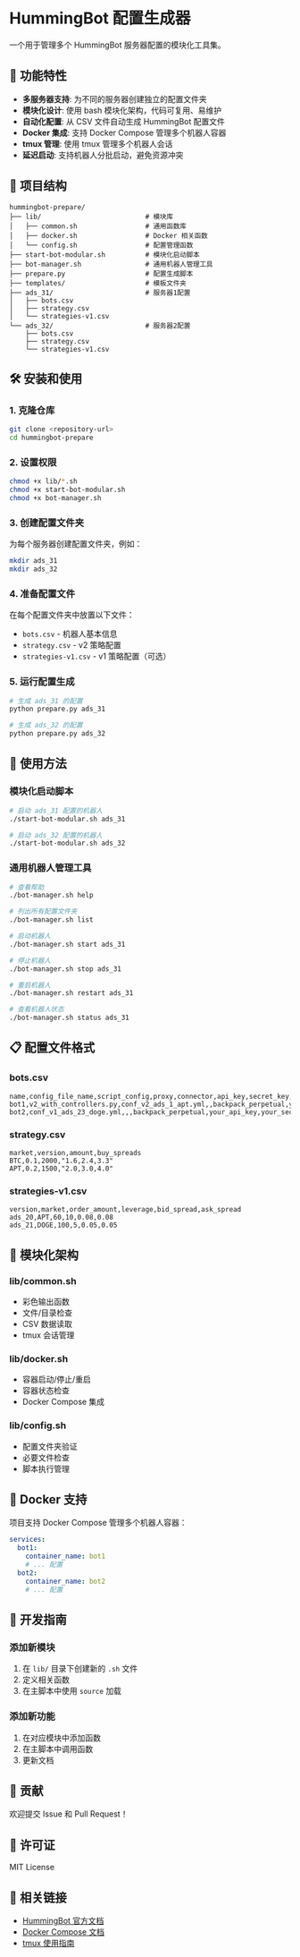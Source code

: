 # HummingBot 配置生成器

一个用于管理多个 HummingBot 服务器配置的模块化工具集。

## 🚀 功能特性

- **多服务器支持**: 为不同的服务器创建独立的配置文件夹
- **模块化设计**: 使用 bash 模块化架构，代码可复用、易维护
- **自动化配置**: 从 CSV 文件自动生成 HummingBot 配置文件
- **Docker 集成**: 支持 Docker Compose 管理多个机器人容器
- **tmux 管理**: 使用 tmux 管理多个机器人会话
- **延迟启动**: 支持机器人分批启动，避免资源冲突

## 📁 项目结构

```
hummingbot-prepare/
├── lib/                          # 模块库
│   ├── common.sh                 # 通用函数库
│   ├── docker.sh                 # Docker 相关函数
│   └── config.sh                 # 配置管理函数
├── start-bot-modular.sh          # 模块化启动脚本
├── bot-manager.sh                # 通用机器人管理工具
├── prepare.py                    # 配置生成脚本
├── templates/                    # 模板文件夹
├── ads_31/                       # 服务器1配置
│   ├── bots.csv
│   ├── strategy.csv
│   └── strategies-v1.csv
└── ads_32/                       # 服务器2配置
    ├── bots.csv
    ├── strategy.csv
    └── strategies-v1.csv
```

## 🛠️ 安装和使用

### 1. 克隆仓库

```bash
git clone <repository-url>
cd hummingbot-prepare
```

### 2. 设置权限

```bash
chmod +x lib/*.sh
chmod +x start-bot-modular.sh
chmod +x bot-manager.sh
```

### 3. 创建配置文件夹

为每个服务器创建配置文件夹，例如：

```bash
mkdir ads_31
mkdir ads_32
```

### 4. 准备配置文件

在每个配置文件夹中放置以下文件：

- `bots.csv` - 机器人基本信息
- `strategy.csv` - v2 策略配置
- `strategies-v1.csv` - v1 策略配置（可选）

### 5. 运行配置生成

```bash
# 生成 ads_31 的配置
python prepare.py ads_31

# 生成 ads_32 的配置
python prepare.py ads_32
```

## 🎯 使用方法

### 模块化启动脚本

```bash
# 启动 ads_31 配置的机器人
./start-bot-modular.sh ads_31

# 启动 ads_32 配置的机器人
./start-bot-modular.sh ads_32
```

### 通用机器人管理工具

```bash
# 查看帮助
./bot-manager.sh help

# 列出所有配置文件夹
./bot-manager.sh list

# 启动机器人
./bot-manager.sh start ads_31

# 停止机器人
./bot-manager.sh stop ads_31

# 重启机器人
./bot-manager.sh restart ads_31

# 查看机器人状态
./bot-manager.sh status ads_31
```

## 📋 配置文件格式

### bots.csv

```csv
name,config_file_name,script_config,proxy,connector,api_key,secret_key,password
bot1,v2_with_controllers.py,conf_v2_ads_1_apt.yml,,backpack_perpetual,your_api_key,your_secret_key,your_password
bot2,conf_v1_ads_23_doge.yml,,,backpack_perpetual,your_api_key,your_secret_key,your_password
```

### strategy.csv

```csv
market,version,amount,buy_spreads
BTC,0.1,2000,"1.6,2.4,3.3"
APT,0.2,1500,"2.0,3.0,4.0"
```

### strategies-v1.csv

```csv
version,market,order_amount,leverage,bid_spread,ask_spread
ads_20,APT,60,10,0.08,0.08
ads_21,DOGE,100,5,0.05,0.05
```

## 🔧 模块化架构

### lib/common.sh
- 彩色输出函数
- 文件/目录检查
- CSV 数据读取
- tmux 会话管理

### lib/docker.sh
- 容器启动/停止/重启
- 容器状态检查
- Docker Compose 集成

### lib/config.sh
- 配置文件夹验证
- 必要文件检查
- 脚本执行管理

## 🐳 Docker 支持

项目支持 Docker Compose 管理多个机器人容器：

```yaml
services:
  bot1:
    container_name: bot1
    # ... 配置
  bot2:
    container_name: bot2
    # ... 配置
```

## 📝 开发指南

### 添加新模块

1. 在 `lib/` 目录下创建新的 `.sh` 文件
2. 定义相关函数
3. 在主脚本中使用 `source` 加载

### 添加新功能

1. 在对应模块中添加函数
2. 在主脚本中调用函数
3. 更新文档

## 🤝 贡献

欢迎提交 Issue 和 Pull Request！

## 📄 许可证

MIT License

## 🔗 相关链接

- [HummingBot 官方文档](https://docs.hummingbot.org/)
- [Docker Compose 文档](https://docs.docker.com/compose/)
- [tmux 使用指南](https://tmuxcheatsheet.com/)
